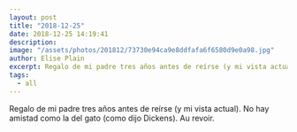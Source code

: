 ```yaml
---
layout: post
title: "2018-12-25"
date: 2018-12-25 14:19:41
description: 
image: "/assets/photos/201812/73730e94ca9e8ddfafa6f6580d9e0a98.jpg"
author: Elise Plain
excerpt: Regalo de mi padre tres años antes de reírse (y mi vista actual). No hay amistad como la del gato (como dijo Dickens). Au revoir.
tags: 
  - all
---
```


Regalo de mi padre tres años antes de reírse (y mi vista actual). No hay amistad como la del gato (como dijo Dickens). Au revoir.
<p></p>
